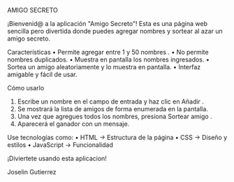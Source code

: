 AMIGO SECRETO


¡Bienvenid@ a la aplicación "Amigo Secreto"! Esta es una página web sencilla pero divertida donde puedes agregar nombres y sortear al azar un amigo secreto.


Características
•	Permite agregar entre 1 y 50 nombres . 
•	No permite nombres duplicados. 
•	Muestra en pantalla los nombres ingresados. 
•	Sortea un amigo aleatoriamente y lo muestra en pantalla. 
•	Interfaz amigable y fácil de usar.


Cómo usarlo
1.	Escribe un nombre en el campo de entrada y haz clic en Añadir .
2.	Se mostrará la lista de amigos de forma enumerada en la pantalla.
3.	Una vez que agregues todos los nombres, presiona Sortear amigo .
4.	Aparecerá el ganador con un mensaje.


Use tecnologías como: 
•	HTML → Estructura de la página
•	CSS → Diseño y estilos
•	JavaScript → Funcionalidad


¡Diviertete usando esta aplicacion!

Joselin Gutierrez

